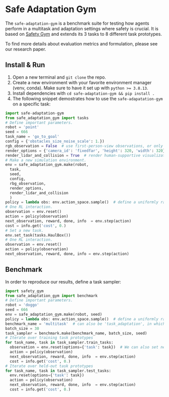 # Safe Adaptation Gym
The `safe-adaptation-gym` is a benchmark suite for testing how agents perform in a multitask and adaptation settings where safety is crucial.
It is based on [Safety Gym](https://github.com/openai/safety-gym) and extends its 3 tasks to 8 different task prototypes.

To find more details about evaluation metrics and formulation, please see our research paper.

## Install & Run
1. Open a new terminal and `git clone` the repo.
2. Create a new environment with your favorite environment manager (venv, conda). Make sure to have it set up with `python >= 3.8.13`.
3. Install dependencies with `cd safe-adaptation-gym && pip install .`
4. The following snippet demostrates how to use the `safe-adapatation-gym` on a specific task:
```python
import safe-adaptation-gym
from safe_adaptation_gym import tasks
# Define important parameters.
robot = 'point'
seed = 666
task_name = 'go_to_goal'
config = {'obstacles_size_noise_scale': 1.})
rgb_observation = False  # use first-person-view observations, or only pseudo-lidar
render_options = {'camera_id': 'fixedfar', 'height': 320, 'width': 320}
render_lidar_and_collision = True  # render human-supportive visualization (slight computation slowdown)
# Make a new simulation environment.
env = safe_adaptation_gym.make(robot,
  task,
  seed,
  config,
  rbg_observation,
  render_options,
  render_lidar_and_collision
  )
policy = lambda obs: env.action_space.sample()  # define a uniformly random policy
# One RL interaction.
observation = env.reset()
action = policy(observation)
next_observation, reward, done, info  = env.step(action)
cost = info.get('cost', 0.)
# Set a new task.
env.set_task(tasks.HaulBox())
# One RL interaction.
observation = env.reset()
action = policy(observation)
next_observation, reward, done, info = env.step(action)
```

## Benchmark
In order to reproduce our results, define a task sampler:
```python
import safety_gym
from safe_adaptation_gym import benchmark
# Define important parameters.
robot = 'doggo'
seed = 666
env = safe_adaptation_gym.make(robot, seed)
policy = lambda obs: env.action_space.sample()  # define a uniformly random policy
benchmark_name = 'multitask'  # can also be 'task_adaptation', in which case, some tasks prototypes are held out.
batch_size = 30
task_sampler = benchmark.make(benchmark_name, batch_size, seed)
# Iterate over training task prototypes
for task_name, task in task_sampler.train_tasks:
  observation = env.reset(options={'task': task})  # We can also set new tasks as we reset to a new episode
  action = policy(observation)
  next_observation, reward, done, info  = env.step(action)
  cost = info.get('cost', 0.)
# Iterate over held-out task prototypes
for task_name, task in task_sampler.test_tasks:
  env.reset(options={'task': task})
  action = policy(observation)
  next_observation, reward, done, info  = env.step(action)
  cost = info.get('cost', 0.)
```


